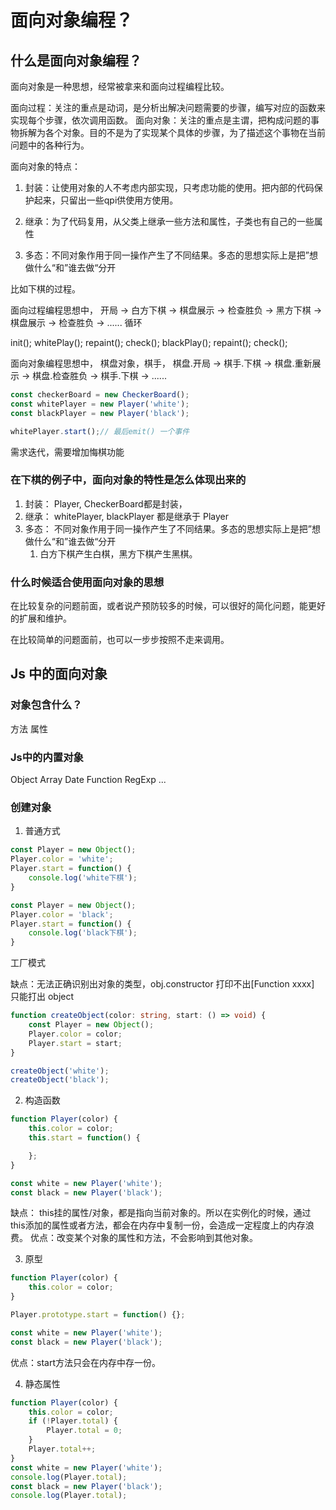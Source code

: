 # 面向对象编程？

## 什么是面向对象编程？

面向对象是一种思想，经常被拿来和面向过程编程比较。

面向过程：关注的重点是动词，是分析出解决问题需要的步骤，编写对应的函数来实现每个步骤，依次调用函数。
面向对象：关注的重点是主谓，把构成问题的事物拆解为各个对象。目的不是为了实现某个具体的步骤，为了描述这个事物在当前问题中的各种行为。

面向对象的特点：

1. 封装：让使用对象的人不考虑内部实现，只考虑功能的使用。把内部的代码保护起来，只留出一些qpi供使用方使用。

2. 继承：为了代码复用，从父类上继承一些方法和属性，子类也有自己的一些属性

3. 多态：不同对象作用于同一操作产生了不同结果。多态的思想实际上是把”想做什么“和”谁去做“分开

比如下棋的过程。

面向过程编程思想中，
开局 -> 白方下棋 -> 棋盘展示 -> 检查胜负 -> 黑方下棋 -> 棋盘展示 -> 检查胜负 -> ...... 循环

init();
whitePlay();
repaint();
check();
blackPlay();
repaint();
check();


面向对象编程思想中，
棋盘对象，棋手，
棋盘.开局 -> 棋手.下棋 -> 棋盘.重新展示 -> 棋盘.检查胜负 -> 棋手.下棋 -> ......

```js
const checkerBoard = new CheckerBoard();
const whitePlayer = new Player('white');
const blackPlayer = new Player('black');

whitePlayer.start();// 最后emit() 一个事件

```

需求迭代，需要增加悔棋功能


### 在下棋的例子中，面向对象的特性是怎么体现出来的

1. 封装： Player, CheckerBoard都是封装，
2. 继承： whitePlayer, blackPlayer 都是继承于 Player
3. 多态： 不同对象作用于同一操作产生了不同结果。多态的思想实际上是把”想做什么“和”谁去做“分开
    1. 白方下棋产生白棋，黑方下棋产生黑棋。


### 什么时候适合使用面向对象的思想

在比较复杂的问题前面，或者说产预防较多的时候，可以很好的简化问题，能更好的扩展和维护。

在比较简单的问题面前，也可以一步步按照不走来调用。

## Js 中的面向对象

### 对象包含什么？

方法
属性

### Js中的内置对象

Object Array Date Function RegExp ...

### 创建对象
1. 普通方式

```js
const Player = new Object();
Player.color = 'white';
Player.start = function() {
    console.log('white下棋');
}

const Player = new Object();
Player.color = 'black';
Player.start = function() {
    console.log('black下棋');
}

```

工厂模式

缺点：无法正确识别出对象的类型，obj.constructor 打印不出[Function xxxx] 只能打出 object
```ts
function createObject(color: string, start: () => void) {
    const Player = new Object();
    Player.color = color;
    Player.start = start;
}

createObject('white');
createObject('black');
```

2. 构造函数

```js
function Player(color) {
    this.color = color;
    this.start = function() {

    };
}

const white = new Player('white');
const black = new Player('black');
```

缺点： this挂的属性/对象，都是指向当前对象的。所以在实例化的时候，通过this添加的属性或者方法，都会在内存中复制一份，会造成一定程度上的内存浪费。
优点：改变某个对象的属性和方法，不会影响到其他对象。

3. 原型
```js
function Player(color) {
    this.color = color;
}

Player.prototype.start = function() {};

const white = new Player('white');
const black = new Player('black');
```

优点：start方法只会在内存中存一份。

4. 静态属性

```js
function Player(color) {
    this.color = color;
    if (!Player.total) {
        Player.total = 0;
    }
    Player.total++;
}
const white = new Player('white');
console.log(Player.total);
const black = new Player('black');
console.log(Player.total);
```